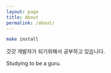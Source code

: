 ```yaml
---
layout: page
title: About
permalink: /about/
---
```


```bash
make install
```

갓갓 개발자가 되기위해서 공부하고 있습니다.

Studying to be a guru.
